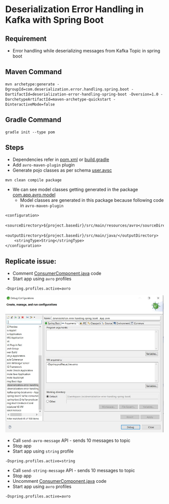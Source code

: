 # Deserialization Error Handling in Kafka with Spring Boot

## Requirement
* Error handling while deserializing messages from Kafka Topic in spring boot

## Maven Command
```
mvn archetype:generate -DgroupId=com.deserialization.error.handling.spring.boot -DartifactId=deserialization-error-handling-spring-boot -Dversion=1.0 -DarchetypeArtifactId=maven-archetype-quickstart -DinteractiveMode=false
```

## Gradle Command
```
gradle init --type pom
```

## Steps
* Dependencies refer in [pom.xml](pom.xml) or [build.gradle](build.gradle)
* Add `avro-maven-plugin` plugin
* Generate pojo classes as per schema [user.avsc](src/main/resources/avro/user.avsc)
```
mvn clean compile package
```
* We can see model classes getting generated in the package [com.app.avro.model](src/main/java/com/app/avro/model)
	* Model classes are generated in this package because following code in `avro-maven-plugin`
```
<configuration>
	<sourceDirectory>${project.basedir}/src/main/resources/avro</sourceDirectory>
	<outputDirectory>${project.basedir}/src/main/java/</outputDirectory>
	<stringType>String</stringType>
</configuration>
```

## Replicate issue:
* Comment [ConsumerComponent.java](src/main/java/com/app/kafka/ConsumerComponent.java) code
* Start app using `avro` profiles
```
-Dspring.profiles.active=avro
```
![picture](images/1.jpg)
* Call `send-avro-message` API - sends 10 messages to topic
* Stop app
* Start app using `string` profile
```
-Dspring.profiles.active=string
```
* Call `send-string-message` API - sends 10 messages to topic
* Stop app
* Uncomment [ConsumerComponent.java](src/main/java/com/app/kafka/ConsumerComponent.java) code
* Start app using `avro` profiles
```
-Dspring.profiles.active=avro
```